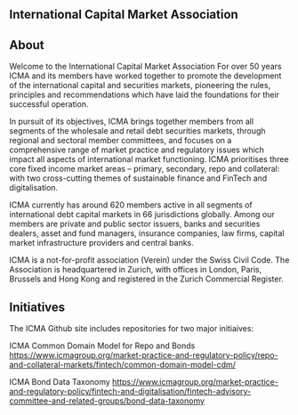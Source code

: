 ## International Capital Market Association

## About
Welcome to the International Capital Market Association
For over 50 years ICMA and its members have worked together to promote the development of the international capital and securities markets, pioneering the rules, 
principles and recommendations which have laid the foundations for their successful operation.

In pursuit of its objectives, ICMA brings together members from all segments of the wholesale and retail debt securities markets, through regional and sectoral 
member committees, and focuses on a comprehensive range of market practice and regulatory issues which impact all aspects of international market functioning. 
ICMA prioritises three core fixed income market areas – primary, secondary, repo and collateral: with two cross-cutting themes of sustainable finance and FinTech and digitalisation.

ICMA currently has around 620 members active in all segments of international debt capital markets in 66 jurisdictions globally. Among our members are private and 
public sector issuers, banks and securities dealers, asset and fund managers, insurance companies, law firms, capital market infrastructure providers and central banks.

ICMA is a not-for-profit association (Verein) under the Swiss Civil Code. The Association is headquartered in Zurich, with offices in London, Paris, Brussels and 
Hong Kong and registered in the Zurich Commercial Register.

## Initiatives

The ICMA Github site includes repositories for two major initiaives:

ICMA Common Domain Model for Repo and Bonds
https://www.icmagroup.org/market-practice-and-regulatory-policy/repo-and-collateral-markets/fintech/common-domain-model-cdm/

ICMA Bond Data Taxonomy
https://www.icmagroup.org/market-practice-and-regulatory-policy/fintech-and-digitalisation/fintech-advisory-committee-and-related-groups/bond-data-taxonomy

<!--

**Here are some ideas to get you started:**

🙋‍♀️ A short introduction - what is your organization all about?
🌈 Contribution guidelines - how can the community get involved?
👩‍💻 Useful resources - where can the community find your docs? Is there anything else the community should know?
🍿 Fun facts - what does your team eat for breakfast?
🧙 Remember, you can do mighty things with the power of [Markdown](https://docs.github.com/github/writing-on-github/getting-started-with-writing-and-formatting-on-github/basic-writing-and-formatting-syntax)
-->
